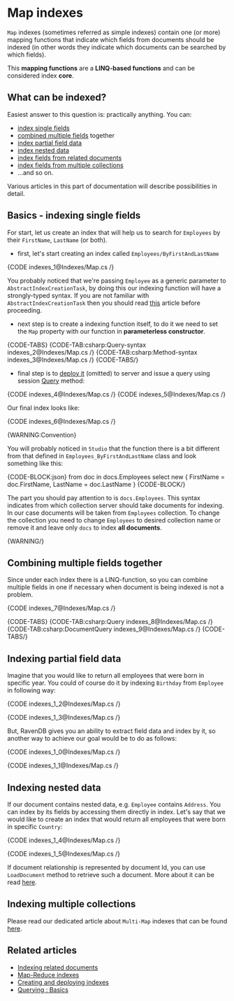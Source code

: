 ﻿# Map indexes

`Map` indexes (sometimes referred as simple indexes) contain one (or more) mapping functions that indicate which fields from documents should be indexed (in other words they indicate which documents can be searched by which fields). 

This **mapping functions** are a **LINQ-based functions** and can be considered index **core**.

## What can be indexed?

Easiest answer to this question is: practically anything. You can:

- [index single fields](../indexes/map-indexes#basics---indexing-single-fields)
- [combined multiple fields](../indexes/map-indexes#combining-multiple-fields-together) together
- [index partial field data](../indexes/map-indexes#indexing-partial-field-data)
- [index nested data](../indexes/map-indexes#indexing-nested-data)
- [index fields from related documents](../indexes/indexing-related-documents)
- [index fields from multiple collections](../indexes/indexing-polymorphic-data#multi-map-indexes)
- ...and so on. 

Various articles in this part of documentation will describe possibilities in detail.

## Basics - indexing single fields

For start, let us create an index that will help us to search for `Employees` by their `FirstName`, `LastName` (or both).

- first, let's start creating an index called `Employees/ByFirstAndLastName`

{CODE indexes_1@Indexes/Map.cs /}

You probably noticed that we're passing `Employee` as a generic parameter to `AbstractIndexCreationTask`, by doing this our indexing function will have a strongly-typed syntax. If you are not familiar with `AbstractIndexCreationTask` then you should read [this](../indexes/creating-and-deploying) article before proceeding.

- next step is to create a indexing function itself, to do it we need to set the `Map` property with our function in **parameterless constructor**.

{CODE-TABS}
{CODE-TAB:csharp:Query-syntax indexes_2@Indexes/Map.cs /}
{CODE-TAB:csharp:Method-syntax indexes_3@Indexes/Map.cs /}
{CODE-TABS/}

- final step is to [deploy it](../indexes/creating-and-deploying) (omitted) to server and issue a query using session [Query](../client-api/session/querying/how-to-query) method:

{CODE indexes_4@Indexes/Map.cs /}
{CODE indexes_5@Indexes/Map.cs /}

Our final index looks like:

{CODE indexes_6@Indexes/Map.cs /}

{WARNING:Convention}

You will probably noticed in `Studio` that the function there is a bit different from that defined in `Employees_ByFirstAndLastName` class and look something like this:

{CODE-BLOCK:json}
from doc in docs.Employees
select new
{
	FirstName = doc.FirstName,
	LastName = doc.LastName
}
{CODE-BLOCK/}

The part you should pay attention to is `docs.Employees`. This syntax indicates from which collection server should take documents for indexing. In our case documents will be taken from `Employees` collection. To change the collection you need to change `Employees` to desired collection name or remove it and leave only `docs` to index **all documents**.

{WARNING/}

## Combining multiple fields together

Since under each index there is a LINQ-function, so you can combine multiple fields in one if necessary when document is being indexed is not a problem.

{CODE indexes_7@Indexes/Map.cs /}

{CODE-TABS}
{CODE-TAB:csharp:Query indexes_8@Indexes/Map.cs /}
{CODE-TAB:csharp:DocumentQuery indexes_9@Indexes/Map.cs /}
{CODE-TABS/}

## Indexing partial field data

Imagine that you would like to return all employees that were born in specific year. You could of course do it by indexing `Birthday` from `Employee` in following way:

{CODE indexes_1_2@Indexes/Map.cs /}

{CODE indexes_1_3@Indexes/Map.cs /}

But, RavenDB gives you an ability to extract field data and index by it, so another way to achieve our goal would be to do as follows:

{CODE indexes_1_0@Indexes/Map.cs /}

{CODE indexes_1_1@Indexes/Map.cs /}

## Indexing nested data

If our document contains nested data, e.g. `Employee` contains `Address`. You can index by its fields by accessing them directly in index. Let's say that we would like to create an index that would return all employees that were born in specific `Country`:

{CODE indexes_1_4@Indexes/Map.cs /}

{CODE indexes_1_5@Indexes/Map.cs /}

If document relationship is represented by document Id, you can use `LoadDocument` method to retrieve such a document. More about it can be read [here](../indexes/indexing-related-documents).

## Indexing multiple collections

Please read our dedicated article about `Multi-Map` indexes that can be found [here](../indexes/indexing-polymorphic-data#multi-map-indexes).

## Related articles

- [Indexing related documents](../indexes/indexing-related-documents)
- [Map-Reduce indexes](../indexes/map-reduce-indexes)
- [Creating and deploying indexes](../indexes/creating-and-deploying)
- [Querying : Basics](../indexes/querying/basics)
